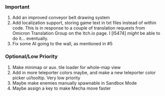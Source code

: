 ### Important
1. Add an improved conveyor belt drawing system
2. Add localization support, storing game text in txt files instead of within code. This is in response to a couple of translation requests from Omicron Translation Group on the Itch.io page. I [l5474] *might* be able to do it... eventually.
3. Fix some AI going to the wall, as mentioned in #5

### Optional/Low Priority
1. Make minimap or aux. tile loader for whole-map view
2. Add in more teleporter colors maybe, and make a new teleporter color picker ui/tooltip. Very low priority
3. Maybe make enemies manually spawnable in Sandbox Mode
4. Maybe assign a key to make Mecha move faster
